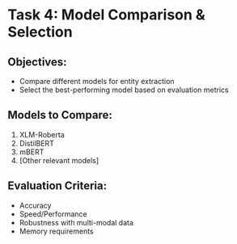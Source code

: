 # Task 4: Model Comparison & Selection

## Objectives:
- Compare different models for entity extraction
- Select the best-performing model based on evaluation metrics

## Models to Compare:
1. XLM-Roberta
2. DistilBERT
3. mBERT
4. [Other relevant models]

## Evaluation Criteria:
- Accuracy
- Speed/Performance
- Robustness with multi-modal data
- Memory requirements